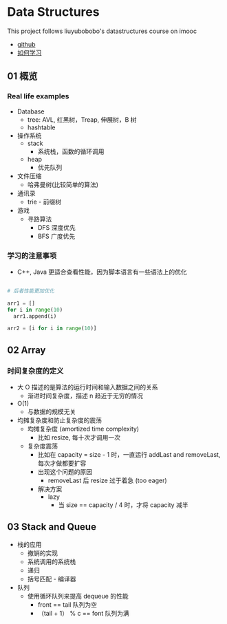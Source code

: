# Data Structures

This project follows liuyubobobo's datastructures course on imooc

- [github](https://github.com/liuyubobobo/Play-with-Algorithms)
- [如何学习](https://mp.weixin.qq.com/s?__biz=MzU4NTIxODYwMQ==&mid=2247483836&idx=1&sn=90854aa76507281403e4dd9cd434a12b&chksm=fd8caefacafb27ec78f999fde4f1217c04c6e2ff28cf51fe511d8fa29d484d9281ff91de8c9c&token=88683563&lang=zh_CN#rd)

## 01 概览

### Real life examples

- Database
  - tree: AVL, 红黑树，Treap, 伸展树，B 树
  - hashtable
- 操作系统
  - stack
    - 系统栈，函数的循环调用
  - heap
    - 优先队列
- 文件压缩
  - 哈弗曼树(比较简单的算法)
- 通讯录
  - trie - 前缀树
- 游戏
  - 寻路算法
    - DFS 深度优先
    - BFS 广度优先

### 学习的注意事项

- C++, Java 更适合查看性能，因为脚本语言有一些语法上的优化

```python

# 后者性能更加优化

arr1 = []
for i in range(10)
  arr1.append(i)

arr2 = [i for i in range(10)]

```

## 02 Array

### 时间复杂度的定义

- 大 O 描述的是算法的运行时间和输入数据之间的关系
  - 渐进时间复杂度，描述 n 趋近于无穷的情况
- O(1)
  - 与数据的规模无关
- 均摊复杂度和防止复杂度的震荡
  - 均摊复杂度 (amortized time complexity)
    - 比如 resize, 每十次才调用一次
  - 复杂度震荡
    - 比如在 capacity = size - 1 时，一直运行 addLast and removeLast, 每次才做都要扩容
    - 出现这个问题的原因
      - removeLast 后 resize 过于着急 (too eager)
    - 解决方案
      - lazy
        - 当 size == capacity / 4 时，才将 capacity 减半

## 03 Stack and Queue

- 栈的应用
  - 撤销的实现
  - 系统调用的系统栈
  - 递归
  - 括号匹配 - 编译器
- 队列
  - 使用循环队列来提高 dequeue 的性能
    - front == tail 队列为空
    - （tail + 1） % c == font 队列为满
